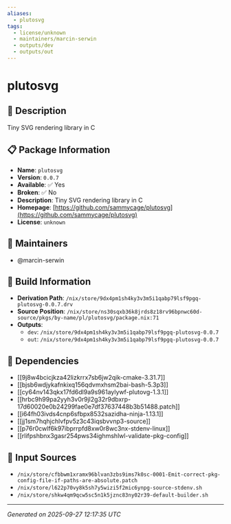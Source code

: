 ```yaml
---
aliases:
  - plutosvg
tags:
  - license/unknown
  - maintainers/marcin-serwin
  - outputs/dev
  - outputs/out
---
```


# plutosvg

## 📝 Description

Tiny SVG rendering library in C

## 📋 Package Information

- **Name**: `plutosvg`
- **Version**: `0.0.7`
- **Available**: ✅ Yes
- **Broken**: ✅ No
- **Description**: Tiny SVG rendering library in C
- **Homepage**: [https://github.com/sammycage/plutosvg](https://github.com/sammycage/plutosvg)
- **License**: `unknown`
## 👥 Maintainers

- @marcin-serwin


## 🔧 Build Information

- **Derivation Path**: `/nix/store/9dx4pm1sh4ky3v3m5i1qabp79lsf9pgq-plutosvg-0.0.7.drv`
- **Source Position**: `/nix/store/ns30sqxb36k8jrds8z18rv96bpnwc60d-source/pkgs/by-name/pl/plutosvg/package.nix:71`
- **Outputs**:
  - `dev`:  `/nix/store/9dx4pm1sh4ky3v3m5i1qabp79lsf9pgq-plutosvg-0.0.7`
  - `out`:  `/nix/store/9dx4pm1sh4ky3v3m5i1qabp79lsf9pgq-plutosvg-0.0.7`

## 🔗 Dependencies

- [[9j8w4bcicjkza42lizkrrx7sb6jw2qik-cmake-3.31.7]]
- [[bjsb6wdjykafnkixq156qdvmxhsm2bai-bash-5.3p3]]
- [[cy64nv143qkx17fd6dl9a9s961aylywf-plutovg-1.3.1]]
- [[hrbc9h99pa2yyh3v0r9jl2g32r9dbxrp-17d60020e0b24299fae0e7df37637448b3b51488.patch]]
- [[i64fh03ivds4cnp6sfbpx8532sazidha-ninja-1.13.1]]
- [[jj1sm7hqhjchlvfpv5z3c43iqsbvvnp3-source]]
- [[p76r0cwlf6k97ibprrpfd8xw0r8wc3nx-stdenv-linux]]
- [[rlifpshbnx3gasr254pws34ighmshlwl-validate-pkg-config]]

## 📁 Input Sources

- `/nix/store/cfbbwm1xramx96blvan3zbs9ims7k0sc-0001-Emit-correct-pkg-config-file-if-paths-are-absolute.patch`
- `/nix/store/l622p70vy8k5sh7y5wizi5f2mic6ynpg-source-stdenv.sh`
- `/nix/store/shkw4qm9qcw5sc5n1k5jznc83ny02r39-default-builder.sh`

---
*Generated on 2025-09-27 12:17:35 UTC*
